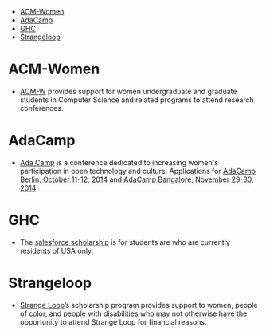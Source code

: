 - [ACM-Women](#acm-women)
- [AdaCamp](#adacamp)
- [GHC](#ghc)
- [Strangeloop](#strangeloop)


# ACM-Women
- [ACM-W](http://women.acm.org/scholarship) provides support for women undergraduate and graduate students in Computer Science and related programs to attend research conferences.
   
# AdaCamp
- [Ada Camp](http://adacamp.org/) is a conference dedicated to increasing women's participation in open technology and culture. Applications for [AdaCamp Berlin, October 11-12, 2014](http://berlin.adacamp.org/apply/) and [AdaCamp Bangalore, November 29-30, 2014](http://bangalore.adacamp.org/apply/).

# GHC   
- The [salesforce scholarship](http://gracehopper.salesforceux.com) is for students are who are currently residents of USA only.

# Strangeloop
- [Strange Loop](https://thestrangeloop.com/attendees/diversity-scholarships)’s scholarship program provides support to women, people of color, and people with disabilities who may not otherwise have the opportunity to attend Strange Loop for financial reasons.



